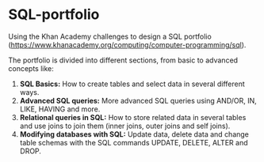 # SQL-portfolio
Using the Khan Academy challenges to design a SQL portfolio (https://www.khanacademy.org/computing/computer-programming/sql).

The portfolio is divided into different sections, from basic to advanced concepts like:
<ol>
<li><b>SQL Basics:</b>
How to create tables and select data in several different ways.</li>

<li><b>Advanced SQL queries:</b>
More advanced SQL queries using AND/OR, IN, LIKE, HAVING and more.</li>

<li><b>Relational queries in SQL:</b>
How to store related data in several tables and use joins to join them (inner joins, outer joins and self joins).</li>

<li><b>Modifying databases with SQL:</b>
Update data, delete data and change table schemas with the SQL commands UPDATE, DELETE, ALTER and DROP.</li>
  </ol>

